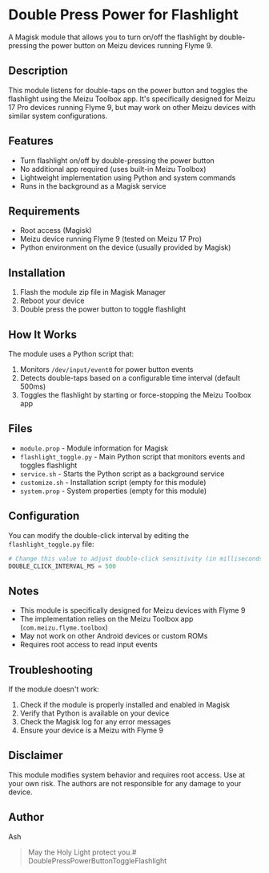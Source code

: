 # Double Press Power for Flashlight

A Magisk module that allows you to turn on/off the flashlight by double-pressing the power button on Meizu devices running Flyme 9.

## Description

This module listens for double-taps on the power button and toggles the flashlight using the Meizu Toolbox app. It's specifically designed for Meizu 17 Pro devices running Flyme 9, but may work on other Meizu devices with similar system configurations.

## Features

- Turn flashlight on/off by double-pressing the power button
- No additional app required (uses built-in Meizu Toolbox)
- Lightweight implementation using Python and system commands
- Runs in the background as a Magisk service

## Requirements

- Root access (Magisk)
- Meizu device running Flyme 9 (tested on Meizu 17 Pro)
- Python environment on the device (usually provided by Magisk)

## Installation

1. Flash the module zip file in Magisk Manager
2. Reboot your device
3. Double press the power button to toggle flashlight

## How It Works

The module uses a Python script that:
1. Monitors `/dev/input/event0` for power button events
2. Detects double-taps based on a configurable time interval (default 500ms)
3. Toggles the flashlight by starting or force-stopping the Meizu Toolbox app

## Files

- `module.prop` - Module information for Magisk
- `flashlight_toggle.py` - Main Python script that monitors events and toggles flashlight
- `service.sh` - Starts the Python script as a background service
- `customize.sh` - Installation script (empty for this module)
- `system.prop` - System properties (empty for this module)

## Configuration

You can modify the double-click interval by editing the `flashlight_toggle.py` file:
```python
# Change this value to adjust double-click sensitivity (in milliseconds)
DOUBLE_CLICK_INTERVAL_MS = 500
```

## Notes

- This module is specifically designed for Meizu devices with Flyme 9
- The implementation relies on the Meizu Toolbox app (`com.meizu.flyme.toolbox`)
- May not work on other Android devices or custom ROMs
- Requires root access to read input events

## Troubleshooting

If the module doesn't work:
1. Check if the module is properly installed and enabled in Magisk
2. Verify that Python is available on your device
3. Check the Magisk log for any error messages
4. Ensure your device is a Meizu with Flyme 9

## Disclaimer

This module modifies system behavior and requires root access. Use at your own risk. The authors are not responsible for any damage to your device.

## Author

Ash

> May the Holy Light protect you.# DoublePressPowerButtonToggleFlashlight
